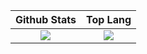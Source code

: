 |Github Stats|Top Lang|
|:---:|:---:|
|![](https://github-readme-stats-sigma-five.vercel.app/api?username=HieuMinh1309&count_private=true&show_icons=true&theme=dracula)|![](https://github-profile-summary-cards.vercel.app/api/cards/repos-per-language?username=HieuMinh1309&theme=dracula)|
